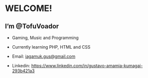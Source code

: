 <h1>WELCOME!</h1>
<h2>I’m @TofuVoador</h2>

- Gaming, Music and Programming

- Currently learning PHP, HTML and CSS

- Email: iagamuk.gus@gmail.com
- Linkedin: https://www.linkedin.com/in/gustavo-amamia-kumagai-293b421a3
